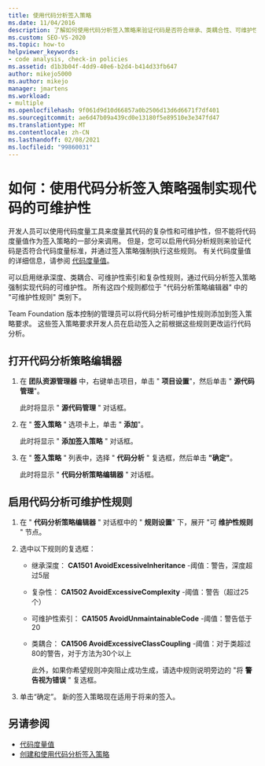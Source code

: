 ```yaml
---
title: 使用代码分析签入策略
ms.date: 11/04/2016
description: 了解如何使用代码分析签入策略来验证代码是否符合继承、类耦合性、可维护性和复杂性标准。
ms.custom: SEO-VS-2020
ms.topic: how-to
helpviewer_keywords:
- code analysis, check-in policies
ms.assetid: d1b3b04f-4dd9-40e6-b2d4-b414d33fb647
author: mikejo5000
ms.author: mikejo
manager: jmartens
ms.workload:
- multiple
ms.openlocfilehash: 9f061d9d10d66857a0b2506d13d6d6671f7df401
ms.sourcegitcommit: ae6d47b09a439cd0e13180f5e89510e3e347fd47
ms.translationtype: MT
ms.contentlocale: zh-CN
ms.lasthandoff: 02/08/2021
ms.locfileid: "99860031"
---
```

# <a name="how-to-enforce-maintainable-code-with-a-code-analysis-check-in-policy"></a>如何：使用代码分析签入策略强制实现代码的可维护性

开发人员可以使用代码度量工具来度量其代码的复杂性和可维护性，但不能将代码度量值作为签入策略的一部分来调用。 但是，您可以启用代码分析规则来验证代码是否符合代码度量标准，并通过签入策略强制执行这些规则。 有关代码度量值的详细信息，请参阅 [代码度量值](../code-quality/code-metrics-values.md)。

可以启用继承深度、类耦合、可维护性索引和复杂性规则，通过代码分析签入策略强制实现代码的可维护性。 所有这四个规则都位于 "代码分析策略编辑器" 中的 "可维护性规则" 类别下。

Team Foundation 版本控制的管理员可以将代码分析可维护性规则添加到签入策略要求。 这些签入策略要求开发人员在启动签入之前根据这些规则更改运行代码分析。

## <a name="to-open-the-code-analysis-policy-editor"></a>打开代码分析策略编辑器

1. 在 **团队资源管理器** 中，右键单击项目，单击 " **项目设置**"，然后单击 " **源代码管理**"。

     此时将显示 " **源代码管理** " 对话框。

2. 在 " **签入策略** " 选项卡上，单击 " **添加**"。

     此时将显示 " **添加签入策略** " 对话框。

3. 在 " **签入策略** " 列表中，选择 " **代码分析** " 复选框，然后单击 **"确定"**。

     此时将显示 " **代码分析策略编辑器** " 对话框。

## <a name="to-enable-code-analysis-maintainability-rules"></a>启用代码分析可维护性规则

1. 在 " **代码分析策略编辑器** " 对话框中的 " **规则设置**" 下，展开 "可 **维护性规则** " 节点。

2. 选中以下规则的复选框：

   - 继承深度： **CA1501 AvoidExcessiveInheritance** -阈值：警告，深度超过5层

   - 复杂性： **CA1502 AvoidExcessiveComplexity** -阈值：警告（超过25个）

   - 可维护性索引： **CA1505 AvoidUnmaintainableCode** -阈值：警告低于20

   - 类耦合： **CA1506 AvoidExcessiveClassCoupling** -阈值：对于类超过80的警告，对于方法为30个以上

     此外，如果你希望规则冲突阻止成功生成，请选中规则说明旁边的 "将 **警告视为错误** " 复选框。

3. 单击“确定”。 新的签入策略现在适用于将来的签入。

## <a name="see-also"></a>另请参阅

- [代码度量值](../code-quality/code-metrics-values.md)
- [创建和使用代码分析签入策略](../code-quality/how-to-create-or-update-standard-code-analysis-check-in-policies.md)

